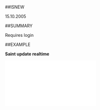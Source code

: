 
##ISNEW

15.10.2005


##SUMMARY

Requires login


##EXAMPLE

**Saint update realtime**



![](..\..\Examples\vbs\SOSettings.SaintUpdateInRealTime.vbs.txt)

